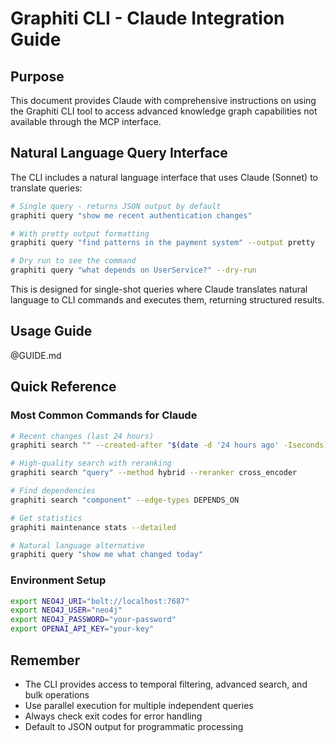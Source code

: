 # Graphiti CLI - Claude Integration Guide

## Purpose

This document provides Claude with comprehensive instructions on using the Graphiti CLI tool to access advanced knowledge graph capabilities not available through the MCP interface.

## Natural Language Query Interface

The CLI includes a natural language interface that uses Claude (Sonnet) to translate queries:

```bash
# Single query - returns JSON output by default
graphiti query "show me recent authentication changes"

# With pretty output formatting
graphiti query "find patterns in the payment system" --output pretty

# Dry run to see the command
graphiti query "what depends on UserService?" --dry-run
```

This is designed for single-shot queries where Claude translates natural language to CLI commands and executes them, returning structured results.

## Usage Guide

@GUIDE.md

## Quick Reference

### Most Common Commands for Claude

```bash
# Recent changes (last 24 hours)
graphiti search "" --created-after "$(date -d '24 hours ago' -Iseconds)" --order newest

# High-quality search with reranking
graphiti search "query" --method hybrid --reranker cross_encoder

# Find dependencies
graphiti search "component" --edge-types DEPENDS_ON

# Get statistics
graphiti maintenance stats --detailed

# Natural language alternative
graphiti query "show me what changed today"
```

### Environment Setup
```bash
export NEO4J_URI="bolt://localhost:7687"
export NEO4J_USER="neo4j"
export NEO4J_PASSWORD="your-password"
export OPENAI_API_KEY="your-key"
```

## Remember

- The CLI provides access to temporal filtering, advanced search, and bulk operations
- Use parallel execution for multiple independent queries
- Always check exit codes for error handling
- Default to JSON output for programmatic processing
